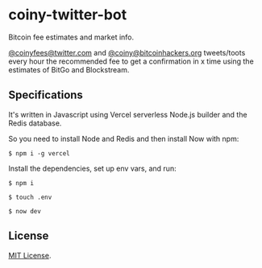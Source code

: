 # coiny-twitter-bot

Bitcoin fee estimates and market info.

[@coinyfees@twitter.com](https://twitter.com/coinyfees) and [@coiny@bitcoinhackers.org](https://bitcoinhackers.org/@coiny) tweets/toots every hour the recommended fee to get a confirmation in x time using the estimates of BitGo and Blockstream.

## Specifications

It's written in Javascript using Vercel serverless Node.js builder and the Redis database.

So you need to install Node and Redis and then install Now with npm:

`$ npm i -g vercel`

Install the dependencies, set up env vars, and run:

`$ npm i`

`$ touch .env`

`$ now dev`

## License

[MIT License](https://github.com/astrolince/coiny/blob/master/LICENSE).
